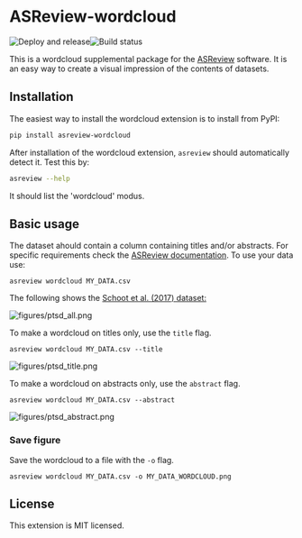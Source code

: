 # ASReview-wordcloud

![Deploy and release](https://github.com/asreview/asreview-wordcloud/workflows/Deploy%20and%20release/badge.svg)![Build status](https://github.com/asreview/asreview-wordcloud/workflows/test-suite/badge.svg)

This is a wordcloud supplemental package for the
[ASReview](https://github.com/asreview/asreview) software. It is an easy way
to create a visual impression of the contents of datasets.

## Installation

The easiest way to install the wordcloud extension is to install from PyPI:

``` bash
pip install asreview-wordcloud
```

After installation of the wordcloud extension, `asreview` should automatically
detect it. Test this by:

```bash
asreview --help
```

It should list the 'wordcloud' modus.

## Basic usage

The dataset ahould contain a column containing titles and/or abstracts. 
For specific requirements check the [ASReview documentation](https://asreview.readthedocs.io/en/latest/intro/datasets.html).
To use your data use:

```
asreview wordcloud MY_DATA.csv
```

The following shows the [Schoot et al. (2017) dataset:](https://asreview.readthedocs.io/en/latest/intro/datasets.html#benchmark-datasets)

![figures/ptsd_all.png](figures/ptsd_all.png)

To make a wordcloud on titles only, use the `title` flag.

```
asreview wordcloud MY_DATA.csv --title
```

![figures/ptsd_title.png](figures/ptsd_title.png)

To make a wordcloud on abstracts only, use the `abstract` flag.

```
asreview wordcloud MY_DATA.csv --abstract
```

![figures/ptsd_abstract.png](figures/ptsd_abstract.png)

### Save figure

Save the wordcloud to a file with the `-o`  flag.

```
asreview wordcloud MY_DATA.csv -o MY_DATA_WORDCLOUD.png
```

## License

This extension is MIT licensed.
